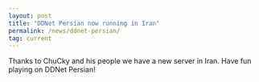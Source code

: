 ```yaml
---
layout: post
title: "DDNet Persian now running in Iran"
permalink: /news/ddnet-persian/
tag: current
---
```


Thanks to ChuCky and his people we have a new server in Iran. Have fun playing on DDNet Persian!
